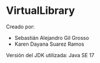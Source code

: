 # VirtualLibrary

Creado por:

- Sebastián Alejandro Gil Grosso
- Karen Dayana Suarez Ramos

Versión del JDK utilizada: Java SE 17